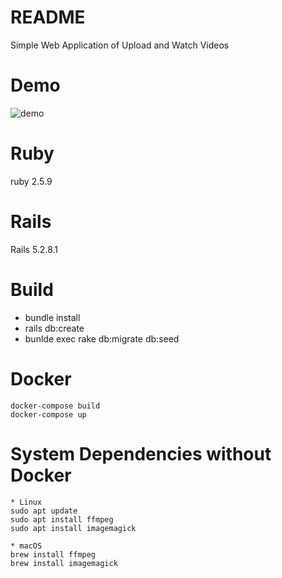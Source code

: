 # README

Simple Web Application of Upload and Watch Videos

# Demo
![demo](https://user-images.githubusercontent.com/22412472/193485662-8a1a9fd8-e827-475a-a8f8-a530a6121335.gif)

# Ruby 
ruby 2.5.9

# Rails
Rails 5.2.8.1

# Build 
* bundle install
* rails db:create 
* bunlde exec rake db:migrate db:seed 

# Docker
```
docker-compose build
docker-compose up
```

# System Dependencies without Docker
```
* Linux
sudo apt update
sudo apt install ffmpeg
sudo apt install imagemagick

* macOS
brew install ffmpeg
brew install imagemagick
```
